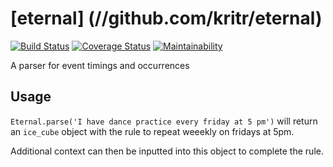 # [eternal] (//github.com/kritr/eternal)

[![Build Status](https://travis-ci.org/KritR/eternal.svg?branch=master)](https://travis-ci.org/KritR/eternal)
[![Coverage Status](https://coveralls.io/repos/github/KritR/eternal/badge.svg?branch=master)](https://coveralls.io/github/KritR/eternal?branch=master)
[![Maintainability](https://api.codeclimate.com/v1/badges/7a13b8b52ff3263a2626/maintainability)](https://codeclimate.com/github/KritR/eternal/maintainability)

A parser for event timings and occurrences

## Usage

````Eternal.parse('I have dance practice every friday at 5 pm')````
will return an ````ice_cube```` object with the rule to repeat weeekly on fridays at 5pm.

Additional context can then be inputted into this object to complete the rule.

